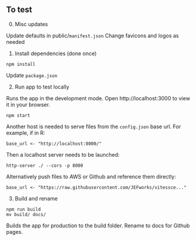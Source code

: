 ## To test

0. Misc updates

Update defaults in public/`manifest.json`
Change favicons and logos as needed

1. Install dependencies (done once)

```
npm install
```

Update `package.json`

2. Run app to test locally

Runs the app in the development mode.
Open http://localhost:3000 to view it in your browser.

```
npm start
```

Another host is needed to serve files from the `config.json` base url. For example, if in R:
```
base_url <- "http://localhost:8000/"
```

Then a localhost server needs to be launched:
```
http-server ./ --cors -p 8000
```

Alternatively push files to AWS or Github and reference them directly:
```
base_url <- "https://raw.githubusercontent.com/JEFworks/vitessce..."
```

3. Build and rename

```
npm run build
mv build/ docs/
```

Builds the app for production to the build folder.
Rename to docs for Github pages.